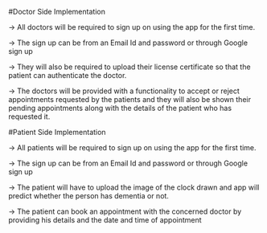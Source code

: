 #Doctor Side Implementation

-> All doctors will be required to sign up on using the app for the first     time.

-> The sign up can be from an Email Id and password or through Google sign up

-> They will also be required to upload their license certificate so that the patient can authenticate the doctor.

-> The doctors will be provided with a functionality to accept or reject appointments requested by the patients and they will also be shown their pending appointments along with the details of the patient who has requested it.

#Patient Side Implementation

-> All patients will be required to sign up on using the app for the first time.

-> The sign up can be from an Email Id and password or through Google sign up

-> The patient will have to upload the image of the clock drawn and app will predict whether the person has dementia or not.

-> The patient can book an appointment with the concerned doctor by providing his details and the date and time of appointment